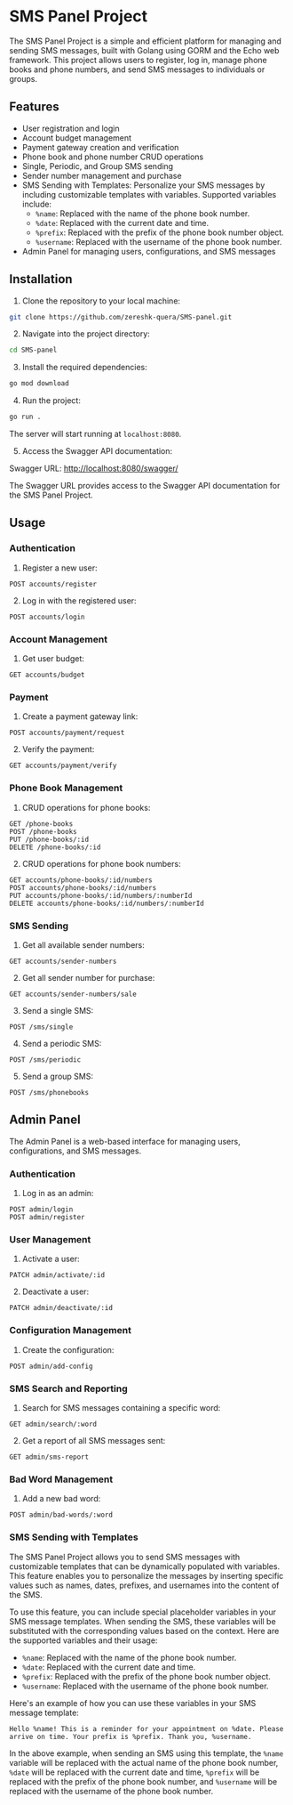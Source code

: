 # SMS Panel Project

The SMS Panel Project is a simple and efficient platform for managing and sending SMS messages, built with Golang using GORM and the Echo web framework. This project allows users to register, log in, manage phone books and phone numbers, and send SMS messages to individuals or groups.

## Features

- User registration and login
- Account budget management
- Payment gateway creation and verification
- Phone book and phone number CRUD operations
- Single, Periodic, and Group SMS sending
- Sender number management and purchase
- SMS Sending with Templates: Personalize your SMS messages by including customizable templates with variables. Supported variables include:
  - `%name`: Replaced with the name of the phone book number.
  - `%date`: Replaced with the current date and time.
  - `%prefix`: Replaced with the prefix of the phone book number object.
  - `%username`: Replaced with the username of the phone book number.
- Admin Panel for managing users, configurations, and SMS messages

## Installation

1. Clone the repository to your local machine:

```bash
git clone https://github.com/zereshk-quera/SMS-panel.git
```

2. Navigate into the project directory:

```bash
cd SMS-panel
```

3. Install the required dependencies:

```bash
go mod download
```

4. Run the project:

```bash
go run .
```

The server will start running at `localhost:8080`.

5. Access the Swagger API documentation:

Swagger URL: [http://localhost:8080/swagger/](http://localhost:8080/swagger/)

The Swagger URL provides access to the Swagger API documentation for the SMS Panel Project.

## Usage

### Authentication

1. Register a new user:

```
POST accounts/register
```

2. Log in with the registered user:

```
POST accounts/login
```

### Account Management

1. Get user budget:

```
GET accounts/budget
```

### Payment

1. Create a payment gateway link:

```
POST accounts/payment/request
```

2. Verify the payment:

```
GET accounts/payment/verify
```

### Phone Book Management

1. CRUD operations for phone books:

```
GET /phone-books
POST /phone-books
PUT /phone-books/:id
DELETE /phone-books/:id
```

2. CRUD operations for phone book numbers:

```
GET accounts/phone-books/:id/numbers
POST accounts/phone-books/:id/numbers
PUT accounts/phone-books/:id/numbers/:numberId
DELETE accounts/phone-books/:id/numbers/:numberId
```

### SMS Sending

1. Get all available sender numbers:

```
GET accounts/sender-numbers
```

2. Get all sender number for purchase:

```
GET accounts/sender-numbers/sale
```

3. Send a single SMS:

```
POST /sms/single
```

4. Send a periodic SMS:

```
POST /sms/periodic
```

5. Send a group SMS:

```
POST /sms/phonebooks
```

## Admin Panel

The Admin Panel is a web-based interface for managing users, configurations, and SMS messages.

### Authentication

1. Log in as an admin:

```
POST admin/login
POST admin/register
```

### User Management

1. Activate a user:

```
PATCH admin/activate/:id
```

2. Deactivate a user:

```
PATCH admin/deactivate/:id
```

### Configuration Management

1. Create the configuration:

```
POST admin/add-config
```

### SMS Search and Reporting

1. Search for SMS messages containing a specific word:

```
GET admin/search/:word
```

2. Get a report of all SMS messages sent:

```
GET admin/sms-report
```

### Bad Word Management

1. Add a new bad word:

```
POST admin/bad-words/:word
```

### SMS Sending with Templates

The SMS Panel Project allows you to send SMS messages with customizable templates that can be dynamically populated with variables. This feature enables you to personalize the messages by inserting specific values such as names, dates, prefixes, and usernames into the content of the SMS.

To use this feature, you can include special placeholder variables in your SMS message templates. When sending the SMS, these variables will be substituted with the corresponding values based on the context. Here are the supported variables and their usage:

- `%name`: Replaced with the name of the phone book number.
- `%date`: Replaced with the current date and time.
- `%prefix`: Replaced with the prefix of the phone book number object.
- `%username`: Replaced with the username of the phone book number.

Here's an example of how you can use these variables in your SMS message template:

```plaintext
Hello %name! This is a reminder for your appointment on %date. Please arrive on time. Your prefix is %prefix. Thank you, %username.
```

In the above example, when sending an SMS using this template, the `%name` variable will be replaced with the actual name of the phone book number, `%date` will be replaced with the current date and time, `%prefix` will be replaced with the prefix of the phone book number, and `%username` will be replaced with the username of the phone book number.
